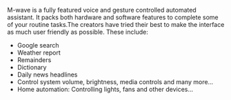 M-wave is a fully featured voice and gesture controlled automated assistant. It packs both hardware and software features to complete some of your routine tasks.The creators have tried their best to make the interface as much user friendly as possible. These include:
- Google search
- Weather report
- Remainders
- Dictionary
- Daily news headlines
- Control system volume, brightness, media controls and many more…
- Home automation: Controlling lights, fans and other devices…
